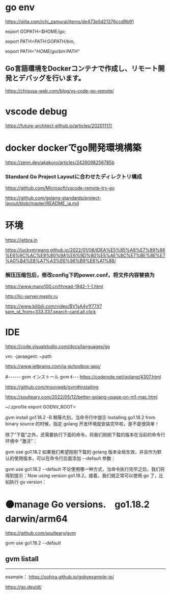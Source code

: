 # go env
https://qiita.com/ichi_zamurai/items/de473e5d21376ccd9b91

export GOPATH=$HOME/go;
 
export PATH=$PATH:$GOPATH/bin;

export PATH="$HOME/go/bin:$PATH"

## Go言語環境をDockerコンテナで作成し、リモート開発とデバッグを行います。
https://chigusa-web.com/blog/vs-code-go-remote/

# vscode debug
https://future-architect.github.io/articles/20201117/

# docker dockerでgo開発環境構築
https://zenn.dev/akakuro/articles/2426098256785b

### Standard Go Project Layoutに合わせたディレクトリ構成
https://github.com/Microsoft/vscode-remote-try-go

https://github.com/golang-standards/project-layout/blob/master/README_ja.md


# 环境
https://jetbra.in

https://luckymrwang.github.io/2022/01/08/IDEA%E5%85%A8%E7%89%88%E6%9C%AC%E9%80%9A%E6%9D%80%E5%AE%8C%E7%BE%8E%E7%A0%B4%E8%A7%A3%E6%96%B9%E6%A1%88/

### 解压压缩包后，修改config下的power.conf，将文件内容替换为

https://www.mano100.cn/thread-1942-1-1.html

http://lic-server.mephi.ru

https://www.bilibili.com/video/BV1sA4y1f77X?spm_id_from=333.337.search-card.all.click

# IDE
https://code.visualstudio.com/docs/languages/go

vm:
-javaagent: ~path


https://www.jetbrains.com/ja-jp/toolbox-app/


#------ gvm インストール
gvm 《---
https://codenote.net/golang/4307.html

https://github.com/moovweb/gvm#installing

https://soulteary.com/2022/05/12/better-golang-usage-on-m1-mac.html

~/.zprofile
export GOENV_ROOT=

gvm install go1.18.2 -B
稍等片刻，当命令行中提示 Installing go1.18.2 from binary source 的时候，指定 golang 开发环境就安装完毕啦，是不是很简单！

除了“下载”之外，还需要执行下面的命令，将我们刚刚下载的版本在当前的命令行环境中 “激活”：

gvm use go1.18.2
如果我们希望刚刚下载的 golang 版本全局生效，并且作为默认的使用版本，可以在命令行后面添加 --default 参数：

gvm use go1.18.2 --default
不论使用哪一种方式，当命令执行完毕之后，我们将得到提示：Now using version go1.18.2。接着，我们就正常可以使用 go 了，比如执行 go version：

# 🟠manage Go versions.　go1.18.2 darwin/arm64

https://github.com/soulteary/gvm

gvm use go1.18.2 --default
## gvm listall
-----------------------------------------------------------------------

example：
https://oohira.github.io/gobyexample-jp/

https://go.dev/dl/
